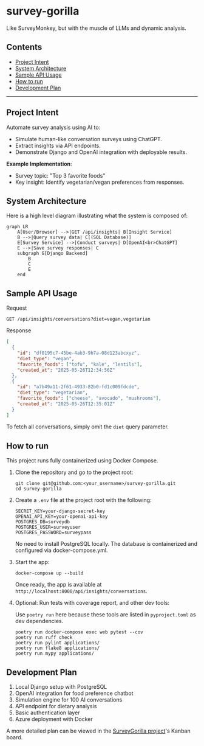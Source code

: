 # survey-gorilla
Like SurveyMonkey, but with the muscle of LLMs and dynamic analysis.

## Contents
* [Project Intent](#project-intent)
* [System Architecture](#system-architecture)
* [Sample API Usage](#sample-api-usage)
* [How to run](#how-to-run)
* [Development Plan](#development-plan)
---

## Project Intent
Automate survey analysis using AI to:
- Simulate human-like conversation surveys using ChatGPT.
- Extract insights via API endpoints.
- Demonstrate Django and OpenAI integration with deployable results.

**Example Implementation**:
- Survey topic: "Top 3 favorite foods"
- Key insight: Identify vegetarian/vegan preferences from responses.

## System Architecture
Here is a high level diagram illustrating what the system is composed of:

```mermaid
graph LR
    A[User/Browser] -->|GET /api/insights| B[Insight Service]
    B -->|Query survey data| C[(SQL Database)]
    E[Survey Service] -->|Conduct surveys| D[OpenAI<br>ChatGPT]
    E -->|Save survey responses| C
    subgraph G[Django Backend]
        B
        C
        E
    end
```

## Sample API Usage

Request
```
GET /api/insights/conversations?diet=vegan,vegetarian
```

Response
```json
[
  {
    "id": "df0195c7-45be-4ab3-9b7a-08d123abcxyz",
    "diet_type": "vegan",
    "favorite_foods": ["tofu", "kale", "lentils"],
    "created_at": "2025-05-26T12:34:56Z"
  },
  {
    "id": "a7b49a11-2f61-4933-82b0-fd1c009fdcde",
    "diet_type": "vegetarian",
    "favorite_foods": ["cheese", "avocado", "mushrooms"],
    "created_at": "2025-05-26T12:35:01Z"
  }
]
```
To fetch all conversations, simply omit the `diet` query parameter.

## How to run
This project runs fully containerized using Docker Compose.

1. Clone the repository and go to the project root:
   ```
   git clone git@github.com:<your_username>/survey-gorilla.git
   cd survey-gorilla
   ```

2. Create a `.env` file at the project root with the following:
   ```
   SECRET_KEY=your-django-secret-key
   OPENAI_API_KEY=your-openai-api-key
   POSTGRES_DB=surveydb
   POSTGRES_USER=surveyuser
   POSTGRES_PASSWORD=surveypass
   ```
   No need to install PostgreSQL locally. The database is containerized and configured via docker-compose.yml.


3. Start the app:
   ```
   docker-compose up --build
   ```
   Once ready, the app is available at `http://localhost:8000/api/insights/conversations`.


4. Optional: Run tests with coverage report, and other dev tools:

   Use `poetry run` here because these tools are listed in `pyproject.toml` as dev dependencies.
   ```
   poetry run docker-compose exec web pytest --cov
   poetry run ruff check
   poetry run pylint applications/
   poetry run flake8 applications/
   poetry run mypy applications/
   ```

## Development Plan
1. Local Django setup with PostgreSQL
2. OpenAI integration for food preference chatbot
3. Simulation engine for 100 AI conversations
4. API endpoint for dietary analysis
5. Basic authentication layer
6. Azure deployment with Docker

A more detailed plan can be viewed in the [SurveyGorilla project](https://github.com/users/sharbeldahlan/projects/4)'s Kanban board.
